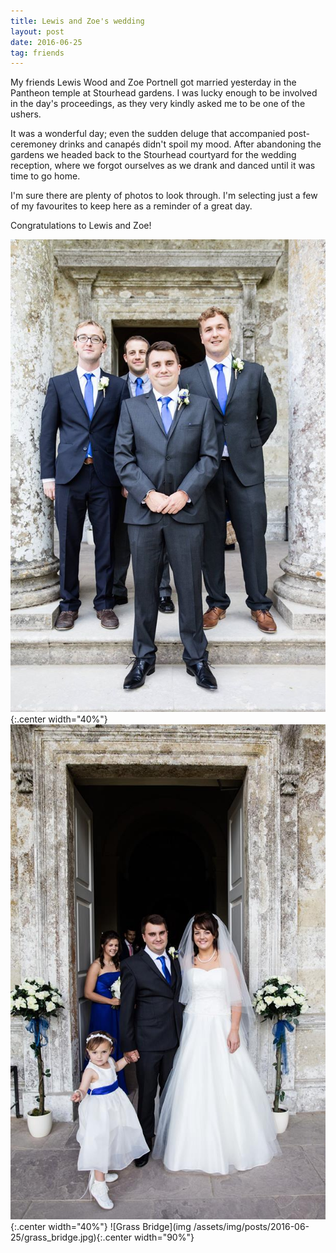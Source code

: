 ```yaml
---
title: Lewis and Zoe's wedding
layout: post
date: 2016-06-25
tag: friends
---
```


My friends Lewis Wood and Zoe Portnell got married yesterday in the Pantheon temple at Stourhead gardens. I was lucky enough to be involved in the day's proceedings, as they very kindly asked me to be one of the ushers.

It was a wonderful day; even the sudden deluge that accompanied post-ceremoney drinks and canapés didn't spoil my mood. After abandoning the gardens we headed back to the Stourhead courtyard for the wedding reception, where we forgot ourselves as we drank and danced until it was time to go home.

I'm sure there are plenty of photos to look through. I'm selecting just a few of my favourites to keep here as a reminder of a great day.

Congratulations to Lewis and Zoe!

![Groom's party](/assets/img/posts/2016-06-25/chaps.jpg){:.center width="40%"}
![Bride & Groom](/assets/img/posts/2016-06-25/bride_groom.jpg){:.center width="40%"}
![Grass Bridge](img /assets/img/posts/2016-06-25/grass_bridge.jpg){:.center width="90%"}
